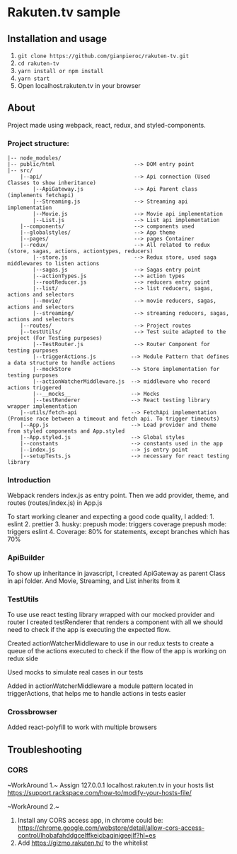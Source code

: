 # Rakuten.tv sample

## Installation and usage

1. `git clone https://github.com/gianpieroc/rakuten-tv.git`
2. `cd rakuten-tv`
3. `yarn install or npm install`
4. `yarn start`
5. Open localhost.rakuten.tv in your browser

## About

Project made using webpack, react, redux, and styled-components.

### Project structure: 
```
|-- node_modules/
|-- public/html                         --> DOM entry point
|-- src/
    |--api/                             --> Api connection (Used Classes to show inheritance)
        |--ApiGateway.js                --> Api Parent class (implements fetchapi)
        |--Streaming.js                 --> Streaming api implementation
        |--Movie.js                     --> Movie api implementation
        |--List.js                      --> List api implementation
    |--components/                      --> components used
    |--globalstyles/                    --> App theme
    |--pages/                           --> pages Container
    |--redux/                           --> All related to redux (store, sagas, actions, actiontypes, reducers) 
        |--store.js                     --> Redux store, used saga middlewares to listen actions
        |--sagas.js                     --> Sagas entry point
        |--actionTypes.js               --> action types
        |--rootReducer.js               --> reducers entry point
        |--list/                        --> list reducers, sagas, actions and selectors
        |--movie/                       --> movie reducers, sagas, actions and selectors
        |--streaming/                   --> streaming reducers, sagas, actions and selectors        
    |--routes/                          --> Project routes
    |--testUtils/                       --> Test suite adapted to the project (For Testing purposes)
        |--TestRouter.js                --> Router Component for testing purposes
        |--triggerActions.js           --> Module Pattern that defines a data structure to handle actions
        |--mockStore                   --> Store implementation for testing purposes
        |--actionWatcherMiddleware.js  --> middleware who record actions triggered
        |--__mocks__                   --> Mocks
        |--testRenderer                --> React testing library wrapper implementation
    |--utils/fetch-api                 --> FetchApi implementation (Promise race between a timeout and fetch api. To trigger timeouts)
    |--App.js                          --> Load provider and theme from styled components and App.styled
    |--App.styled.js                   --> Global styles
    |--constants                       --> constants used in the app
    |--index.js                        --> js entry point
    |--setupTests.js                   --> necessary for react testing library
   ``` 
   
### Introduction
  Webpack renders index.js as entry point. Then we add provider, theme, and routes (routes/index.js) in App.js
  
  To start working cleaner and expecting a good code quality, I added:
    1. eslint
    2. prettier
    3. husky: prepush mode: triggers coverage
              prepush mode: triggers eslint
    4. Coverage: 80% for statements,  except branches which has 70%
  
### ApiBuilder
  To show up inheritance in javascript, I created ApiGateway as parent Class in api folder. And Movie, Streaming, and List inherits from it
  
### TestUtils
  To use use react testing library wrapped with our mocked provider and router I created testRenderer that renders a component with all we should need to check if the app is executing the expected flow.
  
  Created actionWatcherMiddleware to use in our redux tests to create a queue of the actions executed to check if the flow of the app is working on redux side
  
  Used mocks to simulate real cases in our tests
  
  Added in actionWatcherMiddleware a module pattern located in triggerActions, that helps me to handle actions in tests easier

### Crossbrowser
  Added react-polyfill to work with multiple browsers

## Troubleshooting
  
  ### CORS
  ~WorkAround 1.~
    Assign 127.0.0.1 localhost.rakuten.tv in your hosts list
     https://support.rackspace.com/how-to/modify-your-hosts-file/
  
  ~WorkAround 2.~
   1. Install any CORS access app, in chrome could be: https://chrome.google.com/webstore/detail/allow-cors-access-control/lhobafahddgcelffkeicbaginigeejlf?hl=es
   2. Add https://gizmo.rakuten.tv/ to the whitelist
  
  
  
